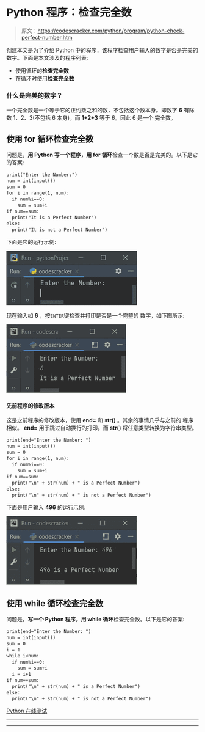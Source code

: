 # Python 程序：检查完全数

> 原文：<https://codescracker.com/python/program/python-check-perfect-number.htm>

创建本文是为了介绍 Python 中的程序，该程序检查用户输入的数字是否是完美的数字。下面是本文涉及的程序列表:

*   使用循环的**检查完全数**
*   在循环时使用**检查完全数**

### 什么是完美的数字？

一个完全数是一个等于它的正约数之和的数，不包括这个数本身。即数字 **6** 有除数 1、2、3(不包括 6 本身)。而 **1+2+3** 等于 6。因此 6 是一个 完全数。

## 使用 for 循环检查完全数

问题是，**用 Python 写一个程序，用 for 循环**检查一个数是否是完美的。以下是它的答案:

```
print("Enter the Number:")
num = int(input())
sum = 0
for i in range(1, num):
  if num%i==0:
    sum = sum+i
if num==sum:
  print("It is a Perfect Number")
else:
  print("It is not a Perfect Number")
```

下面是它的运行示例:

![python program check perfect number](img/d226802f63770c780756ffbde5c78c5b.png)

现在输入如 **6** ，按`ENTER`键检查并打印是否是一个完整的 数字，如下图所示:

![check perfect number python](img/bca58e08ea04023dcc40717548ea0bbd.png)

#### 先前程序的修改版本

这是之前程序的修改版本，使用 **end=** 和 **str()** 。其余的事情几乎与之前的 程序相似。 **end=** 用于跳过自动换行的打印。而 **str()** 将任意类型转换为字符串类型。

```
print(end="Enter the Number: ")
num = int(input())
sum = 0
for i in range(1, num):
  if num%i==0:
    sum = sum+i
if num==sum:
  print("\n" + str(num) + " is a Perfect Number")
else:
  print("\n" + str(num) + " is not a Perfect Number")
```

下面是用户输入 **496** 的运行示例:

![python check perfect number](img/ffce938ec2329c1725e7c77b2b12dd28.png)

## 使用 while 循环检查完全数

问题是，**写一个 Python 程序，用 while 循环**检查完全数。以下是它的答案:

```
print(end="Enter the Number: ")
num = int(input())
sum = 0
i = 1
while i<num:
  if num%i==0:
    sum = sum+i
  i = i+1
if num==sum:
  print("\n" + str(num) + " is a Perfect Number")
else:
  print("\n" + str(num) + " is not a Perfect Number")
```

[Python 在线测试](/exam/showtest.php?subid=10)

* * *

* * *